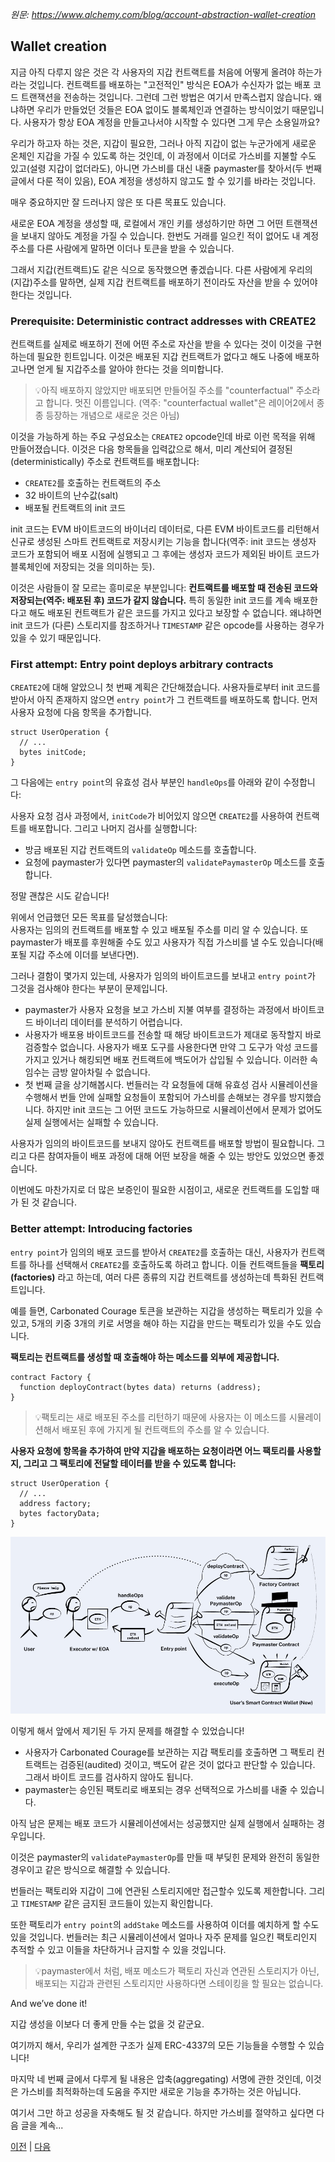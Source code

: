 *원문: https://www.alchemy.com/blog/account-abstraction-wallet-creation*

## Wallet creation

지금 아직 다루지 않은 것은 각 사용자의 지갑 컨트랙트를 처음에 어떻게 올려야 하는가라는 것입니다.
컨트랙트를 배포하는 "고전적인" 방식은 EOA가 수신자가 없는 배포 코드 트랜잭션을 전송하는 것입니다. 그런데 그런 방법은 여기서 
만족스럽지 않습니다. 왜냐하면 우리가 만들었던 것들은 EOA 없이도 블록체인과 연결하는 방식이었기 때문입니다. 
사용자가 항상 EOA 계정을 만들고나서야 시작할 수 있다면 그게 무슨 소용일까요? 

우리가 하고자 하는 것은, 지갑이 필요한, 그러나 아직 지갑이 없는 누군가에게 새로운 온체인 지갑을 가질 수 있도록 
하는 것인데, 이 과정에서 이더로 가스비를 지불할 수도 있고(설령 지갑이 없더라도), 아니면 가스비를 대신 내줄 paymaster를 찾아서(두 번째 글에서 다룬 적이 있음), 
EOA 계정을 생성하지 않고도 할 수 있기를 바라는 것입니다.

매우 중요하지만 잘 드러나지 않은 또 다른 목표도 있습니다. 

새로운 EOA 계정을 생성할 때, 로컬에서 개인 키를 생성하기만 하면 그 어떤 트랜잭션을 보내지 않아도 계정을 가질 수 있습니다. 
한번도 거래를 일으킨 적이 없어도 내 계정 주소를 다른 사람에게 말하면 이더나 토큰을 받을 수 있습니다. 

그래서 지갑(컨트랙트)도 같은 식으로 동작했으면 좋겠습니다. 다른 사람에게 우리의 (지갑)주소를 말하면, 실제 지갑 컨트랙트를 배포하기 전이라도 
자산을 받을 수 있어야 한다는 것입니다.

### Prerequisite: Deterministic contract addresses with CREATE2

컨트랙트를 실제로 배포하기 전에 어떤 주소로 자산을 받을 수 있다는 것이 이것을 구현하는데 필요한 힌트입니다. 이것은 배포된 
지갑 컨트랙트가 없다고 해도 나중에 배포하고나면 얻게 될 지갑주소를 알아야 한다는 것을 의미합니다.

>💡아직 배포하지 않았지만 배포되면 만들어질 주소를 "counterfactual" 주소라고 합니다. 멋진 이름입니다.
(역주: "counterfactual wallet"은 레이어2에서 종종 등장하는 개념으로 새로운 것은 아님)

이것을 가능하게 하는 주요 구성요소는 `CREATE2` opcode인데 바로 이런 목적을 위해 만들어졌습니다. 이것은 다음 항목들을 입력값으로 해서, 미리 계산되어 결정된(deterministically) 
주소로 컨트랙트를 배포합니다:

- `CREATE2`를 호출하는 컨트랙트의 주소
- 32 바이트의 난수값(salt)
- 배포될 컨트랙트의 init 코드

init 코드는 EVM 바이트코드의 바이너리 데이터로, 다른 EVM 바이트코드를 리턴해서 신규로 생성된 스마트 컨트랙트로 저장시키는 
기능을 합니다(역주: init 코드는 생성자 코드가 포함되어 배포 시점에 실행되고 그 후에는 생성자 코드가 제외된 바이트 코드가 블록체인에 저장되는 것을 의미하는 듯).

이것은 사람들이 잘 모르는 흥미로운 부분입니다: **컨트랙트를 배포할 때 전송된 코드와 저장되는(역주: 배포된 후) 코드가 같지 않습니다.**
특히 동일한 init 코드를 계속 배포한다고 해도 배포된 컨트랙트가 같은 코드를 가지고 있다고 보장할 수 없습니다. 왜냐하면 init 코드가 (다른) 스토리지를 참조하거나 
`TIMESTAMP` 같은 opcode를 사용하는 경우가 있을 수 있기 때문입니다.

### First attempt: Entry point deploys arbitrary contracts

`CREATE2`에 대해 알았으니 첫 번째 계획은 간단해졌습니다. 사용자들로부터 init 코드를 받아서 아직 존재하지 않으면 `entry point`가 그 컨트랙트를 배포하도록 합니다. 
먼저 사용자 요청에 다음 항목을 추가합니다.

```solidity
struct UserOperation {
  // ...
  bytes initCode;
}
```

그 다음에는 `entry point`의 유효성 검사 부분인 `handleOps`를 아래와 같이 수정합니다:

사용자 요청 검사 과정에서, `initCode`가 비어있지 않으면 `CREATE2`를 사용하여 컨트랙트를 배포합니다. 그리고 나머지 검사를 실행합니다:

- 방금 배포된 지갑 컨트랙트의 `validateOp` 메소드를 호출합니다.
- 요청에 paymaster가 있다면 paymaster의 `validatePaymasterOp` 메소드를 호출합니다. 

정말 괜찮은 시도 같습니다!

위에서 언급했던 모든 목표를 달성했습니다:  
사용자는 임의의 컨트랙트를 배포할 수 있고 배포될 주소를 미리 알 수 있습니다. 또 paymaster가 배포를 후원해줄 수도 
있고 사용자가 직접 가스비를 낼 수도 있습니다(배포될 지갑 주소에 이더를 보낸다면).

그러나 결함이 몇가지 있는데, 사용자가 임의의 바이트코드를 보내고 `entry point`가 그것을 검사해야 한다는 부분이 문제입니다. 

- paymaster가 사용자 요청을 보고 가스비 지불 여부를 결정하는 과정에서 바이트코드 바이너리 데이터를 분석하기 어렵습니다.
- 사용자가 배포용 바이트코드를 전송할 때 해당 바이트코드가 제대로 동작할지 바로 검증할수 없습니다. 사용자가 배포 도구를 사용한다면 
만약 그 도구가 악성 코드를 가지고 있거나 해킹되면 배포 컨트랙트에 백도어가 삽입될 수 있습니다. 이러한 속임수는 금방 알아차릴 수 없습니다. 
- 첫 번째 글을 상기해봅시다. 번들러는 각 요청들에 대해 유효성 검사 시뮬레이션을 수행해서 번들 안에 실패할 요청들이 
포함되어 가스비를 손해보는 경우를 방지했습니다. 하지만 init 코드는 그 어떤 코드도 가능하므로 시뮬레이션에서 문제가 없어도 실제 실행에서는 실패할 수 있습니다.

사용자가 임의의 바이트코드를 보내지 않아도 컨트랙트를 배포할 방법이 필요합니다. 그리고 다른 참여자들이 배포 과정에 대해 
어떤 보장을 해줄 수 있는 방안도 있었으면 좋겠습니다. 

이번에도 마찬가지로 더 많은 보증인이 필요한 시점이고, 새로운 컨트랙트를 도입할 때가 된 것 같습니다.

### Better attempt: Introducing factories

`entry point`가 임의의 배포 코드를 받아서 `CREATE2`를 호출하는 대신, 사용자가 컨트랙트를 하나를 선택해서 `CREATE2`를 
호출하도록 하려고 합니다. 이들 컨트랙트들을 **팩토리(factories)** 라고 하는데, 여러 다른 종류의 지갑 컨트랙트를 생성하는데 특화된 컨트랙트입니다. 

예를 들면, Carbonated Courage 토큰을 보관하는 지갑을 생성하는 팩토리가 있을 수 있고, 5개의 키중 3개의 키로 서명을 해야 하는 
지갑을 만드는 팩토리가 있을 수도 있습니다.

**팩토리는 컨트랙트를 생성할 때 호출해야 하는 메소드를 외부에 제공합니다.** 

```solidity
contract Factory {
  function deployContract(bytes data) returns (address);
}
```
>💡팩토리는 새로 배포된 주소를 리턴하기 때문에 사용자는 이 메소드를 시뮬레이션해서 배포된 후에 가지게 될 컨트랙트의 주소를 알 수 있습니다.

**사용자 요청에 항목을 추가하여 만약 지갑을 배포하는 요청이라면 어느 팩토리를 사용할지, 그리고 그 팩토리에 전달할 테이터를 받을 수 있도록 합니다:**

```solidity
struct UserOperation {
  // ...
  address factory;
  bytes factoryData;
}
```

![3-1.png](../img/3-1.png)

이렇게 해서 앞에서 제기된 두 가지 문제를 해결할 수 있었습니다!

- 사용자가 Carbonated Courage를 보관하는 지갑 팩토리를 호출하면 그 팩토리 컨트랙트는 검증된(audited) 것이고, 백도어 같은 것이 
없다고 판단할 수 있습니다. 그래서 바이트 코드를 검사하지 않아도 됩니다.
- paymaster는 승인된 팩토리로 배포되는 경우 선택적으로 가스비를 내줄 수 있습니다.

아직 남은 문제는 배포 코드가 시뮬레이션에서는 성공했지만 실제 실행에서 실패하는 경우입니다.

이것은 paymaster의 `validatePaymasterOp`를 만들 때 부딪힌 문제와 완전히 동일한 경우이고 같은 방식으로 해결할 수 있습니다.

번들러는 팩토리와 지갑이 그에 연관된 스토리지에만 접근할수 있도록 제한합니다. 그리고 `TIMESTAMP` 같은 금지된 코드들이 
있는지 확인합니다.

또한 팩토리가 `entry point`의 `addStake` 메소드를 사용하여 이더를 예치하게 할 수도 있을 것입니다. 번들러는 
최근 시뮬레이션에서 얼마나 자주 문제를 일으킨 팩토리인지 추적할 수 있고 이들을 차단하거나 금지할 수 있을 것입니다. 

>💡paymaster에서 처럼, 배포 메소드가 팩토리 자신과 연관된 스토리지가 아닌, 배포되는 지갑과 관련된 스토리지만 사용하다면 스테이킹을 할 필요는 없습니다. 

And we’ve done it!

지갑 생성을 이보다 더 좋게 만들 수는 없을 것 같군요.

여기까지 해서, 우리가 설계한 구조가 실제 ERC-4337의 모든 기능들을 수행할 수 있습니다!

마지막 네 번째 글에서 다루게 될 내용은 압축(aggregating) 서명에 관한 것인데, 이것은 가스비를 최적화하는데 도움을 
주지만 새로운 기능을 추가하는 것은 아닙니다.

여기서 그만 하고 성공을 자축해도 될 것 같습니다. 하지만 가스비를 절약하고 싶다면 다음 글을 계속...


[이전](./2.md) | [다음](./4.md)